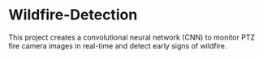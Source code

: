 # Wildfire-Detection
This project creates a convolutional neural network (CNN) to monitor PTZ fire camera images in real-time and detect early signs of wildfire. 
